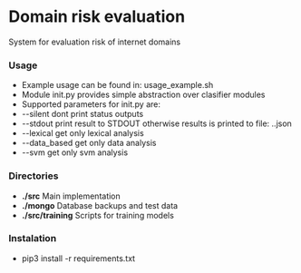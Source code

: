 # Domain risk evaluation
System for evaluation risk of internet domains

### Usage
- Example usage can be found in: usage_example.sh
- Module init.py provides simple abstraction over clasifier modules
- Supported parameters for init.py are:
- --silent dont print status outputs
- --stdout print result to STDOUT otherwise results is printed to file: <domain>.<tld>.json
- --lexical get only lexical analysis
- --data_based get only data analysis
- --svm get only svm analysis

### Directories
- **./src** Main implementation
- **./mongo** Database backups and test data
- **./src/training**  Scripts for training models


### Instalation
- pip3 install -r requirements.txt


